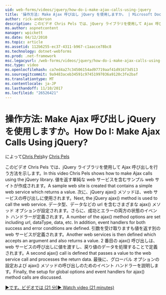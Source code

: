 ```yaml
---
uid: web-forms/videos/jquery/how-do-i-make-ajax-calls-using-jquery
title: '操作方法: Make Ajax 呼び出し jQuery を使用しますか。 | Microsoft Docs'
author: rick-anderson
description: このビデオ Chris Pels では、jQuery ライブラリを使用して Ajax 呼び出しを行う方法を示します。 返す単純な web サービスを含むサンプル web サイトを作成しています.
ms.author: aspnetcontent
manager: wpickett
ms.date: 04/12/2010
ms.topic: article
ms.assetid: 112b6255-ec37-4311-b967-c1aacce78bc8
ms.technology: dotnet-webforms
ms.prod: .net-framework
msc.legacyurl: /web-forms/videos/jquery/how-do-i-make-ajax-calls-using-jquery
msc.type: video
ms.openlocfilehash: ca7ed4a27c34506154ad97719aaf41d91673d513
ms.sourcegitcommit: 9a9483aceb34591c97451997036a9120c3fe2baf
ms.translationtype: MT
ms.contentlocale: ja-JP
ms.lasthandoff: 11/10/2017
ms.locfileid: "26526421"
---
```

<a name="how-do-i-make-ajax-calls-using-jquery"></a><span data-ttu-id="e7924-105">操作方法: Make Ajax 呼び出し jQuery を使用しますか。</span><span class="sxs-lookup"><span data-stu-id="e7924-105">How Do I: Make Ajax Calls Using jQuery?</span></span>
====================
<span data-ttu-id="e7924-106">によって[Chris Pels](https://twitter.com/chrispels)</span><span class="sxs-lookup"><span data-stu-id="e7924-106">by [Chris Pels](https://twitter.com/chrispels)</span></span>

<span data-ttu-id="e7924-107">このビデオ Chris Pels では、jQuery ライブラリを使用して Ajax 呼び出しを行う方法を示します。</span><span class="sxs-lookup"><span data-stu-id="e7924-107">In this video Chris Pels shows how to make Ajax calls using the jQuery library.</span></span> <span data-ttu-id="e7924-108">値を返す単純な web サービスを含むサンプル web サイトが作成されます。</span><span class="sxs-lookup"><span data-stu-id="e7924-108">A sample web site is created that contains a simple web service which returns a value.</span></span> <span data-ttu-id="e7924-109">次に、jQuery ajax() メソッドは、web サービスの呼び出しに使用されます。</span><span class="sxs-lookup"><span data-stu-id="e7924-109">Next, the jQuery ajax() method is used to call the web service.</span></span> <span data-ttu-id="e7924-110">データ型、データなどの url を含むさまざまな ajax() メソッド オプションが設定されます。さらに、成功とエラーの両方の状態のイベント ハンドラーが定義されます。</span><span class="sxs-lookup"><span data-stu-id="e7924-110">A number of the ajax() method options are set including url, dataType, data, etc. In addition, event handlers for both success and error conditions are defined.</span></span> <span data-ttu-id="e7924-111">引数を受け取りますも値を返す別の web サービスが定義されます。</span><span class="sxs-lookup"><span data-stu-id="e7924-111">Another web services is then defined which accepts an argument and also returns a value.</span></span> <span data-ttu-id="e7924-112">2 番目の ajax() 呼び出しは、web サービスの呼び出しに値を渡すし、戻り値のデータを処理することで定義されます。</span><span class="sxs-lookup"><span data-stu-id="e7924-112">A second ajax() call is defined that passes a value to the web service call and processes the return data.</span></span> <span data-ttu-id="e7924-113">最後に、グローバル オプションの設定および ajax() メソッドの呼び出しのためのイベント ハンドラーを説明します。</span><span class="sxs-lookup"><span data-stu-id="e7924-113">Finally, the setup for global options and event handlers for ajax() method calls are discussed.</span></span>

[<span data-ttu-id="e7924-114">&#9654;です。ビデオでは (21 分)</span><span class="sxs-lookup"><span data-stu-id="e7924-114">&#9654; Watch video (21 minutes)</span></span>](https://channel9.msdn.com/Blogs/ASP-NET-Site-Videos/how-do-i-make-ajax-calls-using-jquery)
